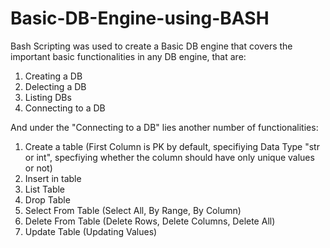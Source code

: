 # Basic-DB-Engine-using-BASH

Bash Scripting was used to create a Basic DB engine that covers the important basic functionalities in any DB engine, that are:
1. Creating a DB
2. Delecting a DB
3. Listing DBs
4. Connecting to a DB


And under the "Connecting to a DB" lies another number of functionalities:
1. Create a table (First Column is PK by default, specifiying Data Type "str or int", specfiying whether the column should have only unique values or not)
2. Insert in table 
3. List Table
4. Drop Table
5. Select From Table (Select All, By Range, By Column)
6. Delete From Table (Delete Rows, Delete Columns, Delete All)
7. Update Table (Updating Values)
